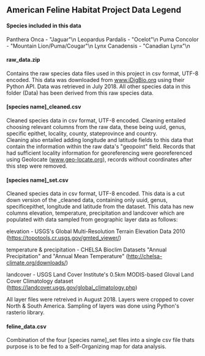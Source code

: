 ## American Feline Habitat Project Data Legend

#### Species included in this data
Panthera Onca - "Jaguar"\n
Leopardus Pardalis - "Ocelot"\n
Puma Concolor - "Mountain Lion/Puma/Cougar"\n
Lynx Canadensis - "Canadian Lynx"\n

#### raw_data.zip
Contains the raw species data files used in this project in csv format, UTF-8 encoded. This data was downloaded from www.iDigBio.orq using their Python API.
Data was retrieved in July 2018. All other species data in this folder (Data) has been derived from this raw species data.

#### [species name]_cleaned.csv
Cleaned species data in csv format, UTF-8 encoded. Cleaning entailed choosing relevant columns from the raw data, these being uuid, genus, specific epithet, locality, county, stateprovince and country.   
Cleaning also entailed adding longitude and latitude fields to this data that contain the information within the raw data's "geopoint" field.
Records that had sufficient locality information for georeferencing were georeferenced using Geolocate (www.geo-locate.org), records without coordinates after this step were removed.

#### [species name]_set.csv
Cleaned species data in csv format, UTF-8 encoded. This data is a cut down version of the <species name>_cleaned data, containing only uuid, genus, specificepithet, longitude and latitude from the dataset.
This data has new columns elevation, temperature, precipitation and landcover which are populated with data sampled from geographic layer data as follows:


elevation - USGS's Global Multi-Resolution Terrain Elevation Data 2010 (https://topotools.cr.usgs.gov/gmted_viewer/)

temperature & precipitation - CHELSA Bioclim Datasets "Annual Precipitation" and "Annual Mean Temperature" (http://chelsa-climate.org/downloads/)

landcover - USGS Land Cover Institute's 0.5km MODIS-based Gloval Land Cover Climatology dataset (https://landcover.usgs.gov/global_climatology.php)



All layer files were retreived in August 2018. Layers were cropped to cover North & South America. Sampling of layers was done using Python's rasterio library.

#### feline_data.csv
Combination of the four [species name]_set files into a single csv file thats purpose is to be fed to a Self-Organizing map for data analysis. 
